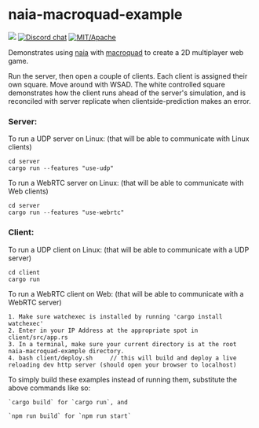 # naia-macroquad-example
![](https://tokei.rs/b1/github/naia-rs/naia-macroquad-example)
[![Discord chat](https://img.shields.io/discord/764975354913619988.svg?label=discord%20chat)](https://discord.gg/fD6QCtX)
[![MIT/Apache][s3]][l3]

[s3]: https://img.shields.io/badge/license-MIT%2FApache-blue.svg
[l3]: docs/LICENSE-MIT

Demonstrates using [naia](https://github.com/naia-rs/naia) with [macroquad](https://github.com/not-fl3/macroquad) to create a 2D multiplayer web game.

Run the server, then open a couple of clients. Each client is assigned their own square. Move around with WSAD. The white controlled square demonstrates how the client runs ahead of the server's simulation, and is reconciled with server replicate when clientside-prediction makes an error.

### Server:

To run a UDP server on Linux: (that will be able to communicate with Linux clients)

    cd server
    cargo run --features "use-udp"

To run a WebRTC server on Linux: (that will be able to communicate with Web clients)

    cd server
    cargo run --features "use-webrtc"

### Client:

To run a UDP client on Linux: (that will be able to communicate with a UDP server)

    cd client
    cargo run

To run a WebRTC client on Web: (that will be able to communicate with a WebRTC server)

    1. Make sure watchexec is installed by running 'cargo install watchexec' 
    2. Enter in your IP Address at the appropriate spot in client/src/app.rs
    3. In a terminal, make sure your current directory is at the root naia-macroquad-example directory.
    4. bash client/deploy.sh     // this will build and deploy a live reloading dev http server (should open your browser to localhost)


To simply build these examples instead of running them, substitute the above commands like so:

    `cargo build` for `cargo run`, and

    `npm run build` for `npm run start`
